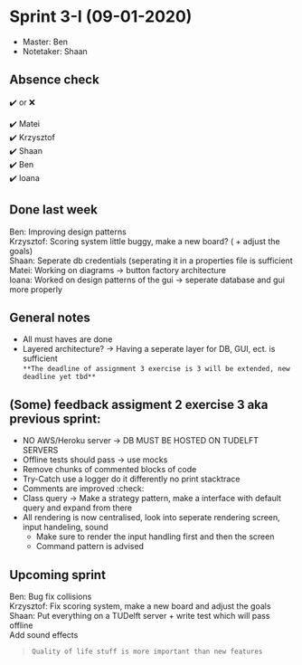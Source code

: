 # Sprint 3-I (09-01-2020)
- Master: Ben
- Notetaker: Shaan

## Absence check
:heavy_check_mark: or :x: <br/>

:heavy_check_mark: Matei<br/>
:heavy_check_mark: Krzysztof<br/>
:heavy_check_mark: Shaan<br/>
:heavy_check_mark: Ben<br/>
:heavy_check_mark: Ioana<br/>

## Done last week
Ben: Improving design patterns<br/>
Krzysztof: Scoring system little buggy, make a new board? ( + adjust the goals) <br/>
Shaan: Seperate db credentials (seperating it in a properties file is sufficient<br/> 
Matei: Working on diagrams -> button factory architecture <br/>
Ioana: Worked on design patterns of the gui -> seperate database and gui more properly <br/>

## General notes
- All must haves are done
- Layered architecture? -> Having a seperate layer for DB, GUI, ect. is sufficient<br/>
 ```**The deadline of assignment 3 exercise is 3 will be extended, new deadline yet tbd**```<br/>

## (Some) feedback assigment 2 exercise 3 aka previous sprint:
- NO AWS/Heroku server -> DB MUST BE HOSTED ON TUDELFT SERVERS
- Offline tests should pass -> use mocks
- Remove chunks of commented blocks of code
- Try-Catch use a logger do it differently no print stacktrace
- Comments are improved :check:
- Class query -> Make a strategy pattern, make a interface with default query and expand from there
- All rendering is now centralised, look into seperate rendering screen, input handeling, sound
    - Make sure to render the input handling first and then the screen
	- Command pattern is advised
	
## Upcoming sprint
Ben: Bug fix collisions <br/>
Krzysztof: Fix scoring system, make a new board and adjust the goals<br/>
Shaan: Put everything on a TUDelft server + write test which will pass offline <br/>
Add sound effects <br/>
>```Quality of life stuff is more important than new features``` <br/>